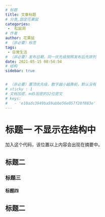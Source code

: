 ```yaml
---
# 标题
title: 文章标题
# 分类,固定花栗鼠
categories:
 -  松鼠洞
# 作者
author: 花栗鼠
# （非必要）标签
tags:
 - 日常生活
# （非必要）发布日期，同一优先级按照发布后先排列
date: 2021-05-15 08:54:54
# 结构
sidebar: true


# （非必要）置顶优先级，数字越小越靠前，默认没有
# sticky : 1
# 文档加密，md5加密的32位密文
# keys:
# 	- 'e10adc3949ba59abbe56e057f20f883e'
---
```


# 标题一 不显示在结构中

<!-- more -->
加入这个代码，该位置以上内容会出现在摘要中。

## 标题二

### 标题三

#### 标题四

## 标题二